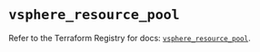 # `vsphere_resource_pool`

Refer to the Terraform Registry for docs: [`vsphere_resource_pool`](https://registry.terraform.io/providers/hashicorp/vsphere/2.8.3/docs/resources/resource_pool).
